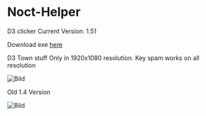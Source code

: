 # Noct-Helper
D3 clicker
Current Version: 1.51

Download exe [here](https://github.com/Akayaakuma/Noct-Helper/releases) 

D3 Town stuff Only in 1920x1080 resolution. Key spam works on all resolution

![Bild](https://i.imgur.com/8Jl17lF.png)



Old 1.4 Version 

![Bild](https://i.imgur.com/XLlNFik.png)
